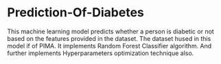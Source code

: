 # Prediction-Of-Diabetes

This machine learning model predicts whether a person is diabetic or not based on the features provided in the dataset.
The dataset hused in this model if of PIMA.
It implements Random Forest Classifier algorithm.
And further implements Hyperparameters optimization technique also.
